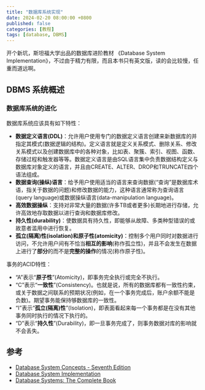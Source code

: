```yaml
---
title: "数据库系统实现"
date: 2024-02-20 08:00:00 +0800
published: false
categories: [教程]
tags: [database, DBMS]
---
```


开个新坑，斯坦福大学出品的数据库进阶教材 《Database System Implementation》，不过由于精力有限，而且本书只有英文版，读的会比较慢，任重而道远啊。

## DBMS 系统概述

### 数据库系统的进化

数据库系统应该具有如下特性：

- **数据定义语言(DDL)**：允许用户使用专门的数据定义语言创建来新数据库的并指定其模式(数据逻辑的结构)。定义语言就是定义关系模式、删除关系、修改关系模式以及创建数据库中的各种对象，比如表、聚簇、索引、视图、函数、存储过程和触发器等等。数据定义语言是由SQL语言集中负责数据结构定义与数据库对象定义的语言，并且由CREATE、ALTER、DROP和TRUNCATE四个语法组成。
- **数据查询(操纵)语言**：给予用户使用适当的语言来查询数据(“查询”是数据库术语，指关于数据的问题)和修改数据的能力，这种语言通常称为查询语言(query language)或数据操纵语言(data-manipulation language)。
- **高效数据操纵**：支持对非常大量的数据(许多TB或者更多)长期地进行存储，允许高效地存取数据以进行查询和数据库修改。
- **持久性(durability)**：使数据具有持久性，即能够从故障、多类种型错误的或故意者滥用中进行恢复。
- **孤立(隔离)性(isolation)和原子性(atomicity)**：控制多个用户同时对数据进行访问，不允许用户间有不恰当**相互的影响**(称作孤立性)，并且不会发生在数据上进行了**部分**的而不是**完整的操作**的情况(称作原子性)。

事务的ACID特性：

- “A”表示“**原子性**”(Atomicity)，即事务完全执行或完全不执行。
- “C”表示“**一致性**”(Consistency)。也就是说，所有的数据库都有一致性约束，或关于数据之间联系的预期状况(例如，在一个事务完成后，账户余额不能是负数)。期望事务能保持够数据库的一致性。
- “I”表示“**孤立(隔离)性**”(Isolation)，即表面看起来每一个事务都是在没有其他事务同时执行的情况下执行的。
- “D”表示“**持久性**”(Durability)，即一旦事务完成了，则事务数据对库的影响就不会丢失。

## 参考

- [Database System Concepts - Seventh Edition](https://www.db-book.com/)
- [Database System Implementation](https://infolab.stanford.edu/~ullman/dbsi.html)
- [Database Systems: The Complete Book](https://infolab.stanford.edu/~ullman/dscb.html)
